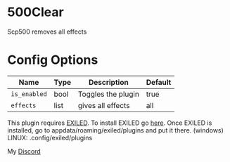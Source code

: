 # 500Clear
Scp500 removes all effects
# Config Options
| Name | Type | Description | Default |
| --- | --- | --- | --- |
| `is_enabled` | bool | Toggles the plugin | true |
| `effects` | list | gives all effects | all |


This plugin requires [EXILED](https://github.com/galaxy119/EXILED/releases/tag/2.1.19).
To install EXILED go [here](https://www.youtube.com/watch?v=EUfzj8OWvQU).
Once EXILED is installed, go to appdata/roaming/exiled/plugins and put it there. (windows)
LINUX: .config/exiled/plugins

My [Discord](http://discordapp.com/users/383725483256315905)